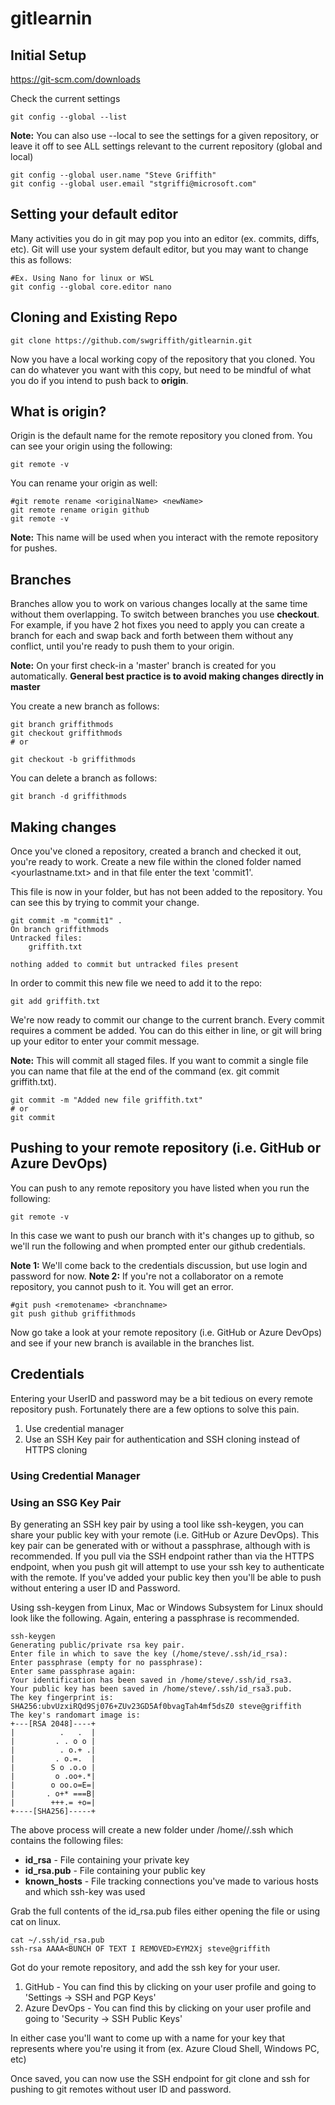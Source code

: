 # gitlearnin

## Initial Setup
https://git-scm.com/downloads

Check the current settings
```
git config --global --list
```

**Note:** You can also use --local to see the settings for a given repository, or leave it off to see ALL settings relevant to the current repository (global and local)

```
git config --global user.name "Steve Griffith"
git config --global user.email "stgriffi@microsoft.com"
```

## Setting your default editor
Many activities you do in git may pop you into an editor (ex. commits, diffs, etc). Git will use your system default editor, but you may want to change this as follows:

```
#Ex. Using Nano for linux or WSL
git config --global core.editor nano
```

## Cloning and Existing Repo
```
git clone https://github.com/swgriffith/gitlearnin.git
```

Now you have a local working copy of the repository that you cloned. You can do whatever you want with this copy, but need to be mindful of what you do if you intend to push back to **origin**. 

## What is origin?
Origin is the default name for the remote repository you cloned from. You can see your origin using the following:

```
git remote -v
```
You can rename your origin as well:

```
#git remote rename <originalName> <newName>
git remote rename origin github
git remote -v
```

**Note:** This name will be used when you interact with the remote repository for pushes.

## Branches
Branches allow you to work on various changes locally at the same time without them overlapping. To switch between branches you use **checkout**. For example, if you have 2 hot fixes you need to apply you can create a branch for each and swap back and forth between them without any conflict, until you're ready to push them to your origin.

**Note:** On your first check-in a 'master' branch is created for you automatically. **General best practice is to avoid making changes directly in master**

You create a new branch as follows:
```
git branch griffithmods
git checkout griffithmods
# or

git checkout -b griffithmods
```

You can delete a branch as follows:
```
git branch -d griffithmods
```

## Making changes
Once you've cloned a repository, created a branch and checked it out, you're ready to work. Create a new file within the cloned folder named <yourlastname.txt> and in that file enter the text 'commit1'.

This file is now in your folder, but has not been added to the repository. You can see this by trying to commit your change.

```
git commit -m "commit1" .
On branch griffithmods
Untracked files:
	griffith.txt

nothing added to commit but untracked files present

```

In order to commit this new file we need to add it to the repo:

```
git add griffith.txt
```

We're now ready to commit our change to the current branch. Every commit requires a comment be added. You can do this either in line, or git will bring up your editor to enter your commit message.

**Note:** This will commit all staged files. If you want to commit a single file you can name that file at the end of the command (ex. git commit griffith.txt). 

```
git commit -m "Added new file griffith.txt"
# or 
git commit
```

## Pushing to your remote repository (i.e. GitHub or Azure DevOps)
You can push to any remote repository you have listed when you run the following:
```
git remote -v
```

In this case we want to push our branch with it's changes up to github, so we'll run the following and when prompted enter our github credentials. 

**Note 1:** We'll come back to the credentials discussion, but use login and password for now.
**Note 2:** If you're not a collaborator on a remote repository, you cannot push to it. You will get an error.

```
#git push <remotename> <branchname>
git push github griffithmods
```

Now go take a look at your remote repository (i.e. GitHub or Azure DevOps) and see if your new branch is available in the branches list.

## Credentials
Entering your UserID and password may be a bit tedious on every remote repository push. Fortunately there are a few options to solve this pain.

1. Use credential manager
2. Use an SSH Key pair for authentication and SSH cloning instead of HTTPS cloning


### Using Credential Manager

### Using an SSG Key Pair
By generating an SSH key pair by using a tool like ssh-keygen, you can share your public key with your remote (i.e. GitHub or Azure DevOps). This key pair can be generated with or without a passphrase, although with is recommended. If you pull via the SSH endpoint rather than via the HTTPS endpoint, when you push git will attempt to use your ssh key to authenticate with the remote. If you've added your public key then you'll be able to push without entering a user ID and Password.

Using ssh-keygen from Linux, Mac or Windows Subsystem for Linux should look like the following. Again, entering a passphrase is recommended.

```
ssh-keygen
Generating public/private rsa key pair.
Enter file in which to save the key (/home/steve/.ssh/id_rsa):
Enter passphrase (empty for no passphrase): 
Enter same passphrase again: 
Your identification has been saved in /home/steve/.ssh/id_rsa3.
Your public key has been saved in /home/steve/.ssh/id_rsa3.pub.
The key fingerprint is:
SHA256:ubvUzxiRQd9Sj076+ZUv23GD5Af0bvagTah4mf5dsZ0 steve@griffith
The key's randomart image is:
+---[RSA 2048]----+
|          .   .  |
|         . . o o |
|          . o.+ .|
|         . o.=.  |
|        S o .o.o |
|         o .oo+.*|
|        o oo.o=E=|
|       . o+* ===B|
|        +++.= +o=|
+----[SHA256]-----+
```

The above process will create a new folder under /home/<username>/.ssh which contains the following files:

* **id_rsa** - File containing your private key
* **id_rsa.pub** - File containing your public key
* **known_hosts** - File tracking connections you've made to various hosts and which ssh-key was used


Grab the full contents of the id_rsa.pub files either opening the file or using cat on linux.

```
cat ~/.ssh/id_rsa.pub
ssh-rsa AAAA<BUNCH OF TEXT I REMOVED>EYM2Xj steve@griffith
```

Got do your remote repository, and add the ssh key for your user.

1. GitHub - You can find this by clicking on your user profile and going to 'Settings -> SSH and PGP Keys'
2. Azure DevOps - You can find this by clicking on your user profile and going to 'Security -> SSH Public Keys'

In either case you'll want to come up with a name for your key that represents where you're using it from (ex. Azure Cloud Shell, Windows PC, etc)

Once saved, you can now use the SSH endpoint for git clone and ssh for pushing to git remotes without user ID and password.
